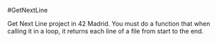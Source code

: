 #GetNextLine

Get Next Line project in 42 Madrid.
You must do a function that when calling it in a loop, it returns each line of a file from start to the end.
